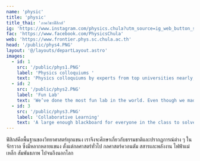 ```yaml
---
name: 'physic'
title: 'physic'
title_thai: 'ภาควิชาฟิสิกส์'
ig: 'https://www.instagram.com/physics.chula?utm_source=ig_web_button_share_sheet&igsh=ZDNlZDc0MzIxNw=='
fac: 'https://www.facebook.com/PhysicsChula'
web: 'https://www.frontier.phys.sc.chula.ac.th'
้head: '/public/phys4.PNG'
layout: '@/layouts/departLayout.astro'
images:
  - id: 1
    src: '/public/phys1.PNG'
    label: 'Physics colloquiums '
    text: 'Physics colloquiums by experts from top universities nearly, offer students opportunities for academic discussions.'
  - id: 2
    src: '/public/phys2.PNG'
    label: 'Fun Lab'
    text: 'We’ve done the most fun lab in the world. Even though we made it explode and caught fire multiple times, we’re still safe.'
  - id: 3
    src: '/public/phys3.PNG'
    label: 'Collaborative Learning'
    text: 'A large enough blackboard for everyone in the class to solve problems together! What a golden opportunity!'
---
```

ฟิสิกส์คือพื้นฐานของวิทยาศาสตร์ทุกแขนง เราจึงจะศึกษาเกี่ยวกับธรรมชาติและปรากฏการณ์ต่าง ๆ ในจักรวาล ซึ่งมีหลากหลายแขนง ตั้งแต่กลศาสตร์ทั่วไป กลศาสตร์ควอนตัม สสารและพลังงาน ไฟฟ้าแม่เหล็ก สัมพันธภาพ ไปจนถึงนอกโลก
